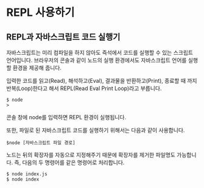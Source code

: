 # REPL 사용하기

## REPL과 자바스크립트 코드 실행기

 자바스크립트는 미리 컴파일을 하지 않아도 즉석에서 코드를 실행할 수 있는 스크립트 언어입니다. 브라우저의 콘솔과 같이 노드의 실행 환경에서도 자바스크립트 언어를 실행할 환경을 제공해 줍니다.

 입력한 코드를 읽고\(Read\), 해석하고\(Eval\), 결과물을 반환하고\(Print\), 종료할 때 까지 반복\(Loop\)한다고  해서 REPL\(Read Eval Print Loop\)라고 부릅니다.

```text
$ node
>
```

 콘솔 창에 node를 입력하면 REPL 환경이 실행됩니다. 

또한, 파일로 된 자바스크립트 코드를 실행하기 위해서는 다음과 같이 사용합니다.

```text
$node [자바스크립트 파일 경로]
```

노드는 뒤의 확장자를 자동으로 지정해주기 때문에 확장자를 제거한 파일명도 가능합니다. 즉, 다음의 두 명령어를 같은 명령어로 처리합니다.

```text
$ node index.js
$ node index 
```

